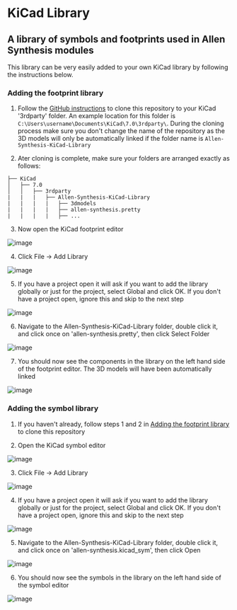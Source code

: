 # KiCad Library
## A library of symbols and footprints used in Allen Synthesis modules
  
This library can be very easily added to your own KiCad library by following the instructions below.

### Adding the footprint library

1. Follow the [GitHub instructions](https://docs.github.com/en/repositories/creating-and-managing-repositories/cloning-a-repository) to clone this repository to your KiCad '3rdparty' folder. An example location for this folder is `C:\Users\username\Documents\KiCad\7.0\3rdparty\`. During the cloning process make sure you don't change the name of the repository as the 3D models will only be automatically linked if the folder name is `Allen-Synthesis-KiCad-Library`  
  
2. Ater cloning is complete, make sure your folders are arranged exactly as follows:
```
├── KiCad
│   ├── 7.0
│   │   ├── 3rdparty
|   |   |   ├── Allen-Synthesis-KiCad-Library
|   |   |   |   ├── 3dmodels
|   |   |   |   ├── allen-synthesis.pretty
|   |   |   |   ├── ...
```
3. Now open the KiCad footprint editor  
  
![image](https://github.com/Allen-Synthesis/Allen-Synthesis-KiCad-Library/assets/79809962/3ffc1024-e2d1-4a9f-bbbe-23dc5996bba9)  
  
4. Click File -> Add Library  
  
![image](https://github.com/Allen-Synthesis/Allen-Synthesis-KiCad-Library/assets/79809962/bdc19f50-1bb2-4888-8a2d-5b43ad3c5784)  
  
5. If you have a project open it will ask if you want to add the library globally or just for the project, select Global and click OK. If you don't have a project open, ignore this and skip to the next step  
  
![image](https://github.com/Allen-Synthesis/Allen-Synthesis-KiCad-Library/assets/79809962/e55fd31a-a404-4016-9291-a5572def145a)
  
6. Navigate to the Allen-Synthesis-KiCad-Library folder, double click it, and click once on 'allen-synthesis.pretty', then click Select Folder  
  
![image](https://github.com/Allen-Synthesis/Allen-Synthesis-KiCad-Library/assets/79809962/5c5c014b-e9ab-47c2-8258-85d6a54cf004)  
  
7. You should now see the components in the library on the left hand side of the footprint editor. The 3D models will have been automatically linked  
  
![image](https://github.com/Allen-Synthesis/Allen-Synthesis-KiCad-Library/assets/79809962/ba6249de-c6d2-48f2-8e20-ae856c5ae176)

### Adding the symbol library

1. If you haven't already, follow steps 1 and 2 in [Adding the footprint library]() to clone this repository

2. Open the KiCad symbol editor  
  
![image](https://github.com/Allen-Synthesis/Allen-Synthesis-KiCad-Library/assets/79809962/d7306712-2921-42f2-b113-202ea22fe6ee)  
  
3. Click File -> Add Library  
  
![image](https://github.com/Allen-Synthesis/Allen-Synthesis-KiCad-Library/assets/79809962/b9f6b392-5819-4c6d-9d8c-696b2af17379)  
  
4. If you have a project open it will ask if you want to add the library globally or just for the project, select Global and click OK. If you don't have a project open, ignore this and skip to the next step  
  
![image](https://github.com/Allen-Synthesis/Allen-Synthesis-KiCad-Library/assets/79809962/e55fd31a-a404-4016-9291-a5572def145a)
  
5. Navigate to the Allen-Synthesis-KiCad-Library folder, double click it, and click once on 'allen-synthesis.kicad_sym', then click Open  
  
![image](https://github.com/Allen-Synthesis/Allen-Synthesis-KiCad-Library/assets/79809962/3cf5afd6-3236-4428-b55f-1f7cfc14a455)

6. You should now see the symbols in the library on the left hand side of the symbol editor  
  
![image](https://github.com/Allen-Synthesis/Allen-Synthesis-KiCad-Library/assets/79809962/db253494-b27c-466c-909e-0d2ca4493cb0)
